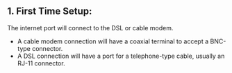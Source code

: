## 1. First Time Setup:
The internet port will connect to the DSL or cable modem.
- A cable modem connection will have a coaxial terminal to accept a BNC-type connector.
- A DSL connection will have a port for a telephone-type cable, usually an RJ-11 connector.
